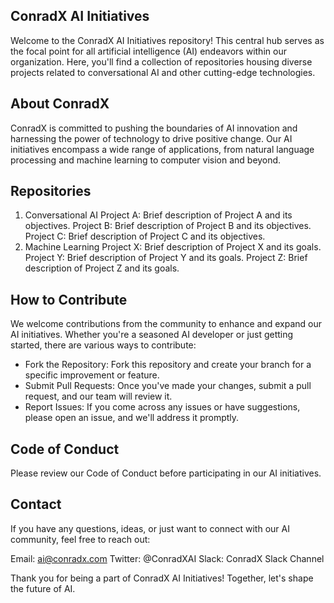 ## ConradX AI Initiatives
Welcome to the ConradX AI Initiatives repository! This central hub serves as the focal point for all artificial intelligence (AI) endeavors within our organization. Here, you'll find a collection of repositories housing diverse projects related to conversational AI and other cutting-edge technologies.

## About ConradX
ConradX is committed to pushing the boundaries of AI innovation and harnessing the power of technology to drive positive change. Our AI initiatives encompass a wide range of applications, from natural language processing and machine learning to computer vision and beyond.

## Repositories
1. Conversational AI
Project A: Brief description of Project A and its objectives.
Project B: Brief description of Project B and its objectives.
Project C: Brief description of Project C and its objectives.
2. Machine Learning
Project X: Brief description of Project X and its goals.
Project Y: Brief description of Project Y and its goals.
Project Z: Brief description of Project Z and its goals.

## How to Contribute
We welcome contributions from the community to enhance and expand our AI initiatives. Whether you're a seasoned AI developer or just getting started, there are various ways to contribute:

- Fork the Repository: Fork this repository and create your branch for a specific improvement or feature.
- Submit Pull Requests: Once you've made your changes, submit a pull request, and our team will review it.
- Report Issues: If you come across any issues or have suggestions, please open an issue, and we'll address it promptly.

## Code of Conduct
Please review our Code of Conduct before participating in our AI initiatives.

## Contact
If you have any questions, ideas, or just want to connect with our AI community, feel free to reach out:

Email: ai@conradx.com
Twitter: @ConradXAI
Slack: ConradX Slack Channel

Thank you for being a part of ConradX AI Initiatives! Together, let's shape the future of AI.
